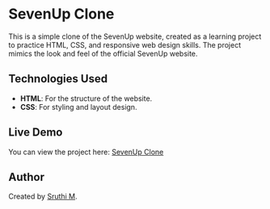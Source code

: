 # SevenUp Clone  

This is a simple clone of the SevenUp website, created as a learning project to practice HTML, CSS, and responsive web design skills. The project mimics the look and feel of the official SevenUp website.  

## Technologies Used  

- **HTML**: For the structure of the website.  
- **CSS**: For styling and layout design.  

## Live Demo  

You can view the project here: [SevenUp Clone](https://sruthi-m123.github.io/sevenup-clone/)  

## Author  

Created by [Sruthi M](https://github.com/sruthi-m123).  
